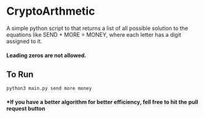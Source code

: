 # CryptoArthmetic

A simple python script to that returns a list of all possible solution to the equations like SEND + MORE = MONEY, where each letter has a digit assigned to it.

#### Leading zeros are not allowed.

## To Run

  `python3 main.py send more money`
  
#### *If you have a better algorithm for better efficiency, fell free to hit the pull request button
